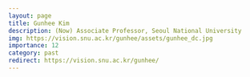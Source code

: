 ```yaml
---
layout: page
title: Gunhee Kim
description: (Now) Associate Professor, Seoul National University
img: https://vision.snu.ac.kr/gunhee/assets/gunhee_dc.jpg
importance: 12
category: past
redirect: https://vision.snu.ac.kr/gunhee/
---
```

